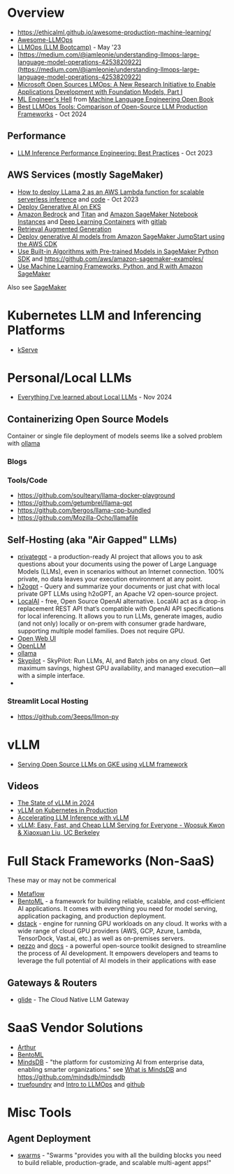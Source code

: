 # Overview
- https://ethicalml.github.io/awesome-production-machine-learning/
- [Awesome-LLMOps](https://github.com/tensorchord/Awesome-LLMOps/)
- [LLMOps (LLM Bootcamp)](https://www.youtube.com/watch?v=Fquj2u7ay40) - May '23
- [https://medium.com/@iamleonie/understanding-llmops-large-language-model-operations-4253820922](https://medium.com/@iamleonie/understanding-llmops-large-language-model-operations-4253820922)
- [Microsoft Open Sources LMOps: A New Research Initiative to Enable Applications Development with Foundation Models, Part I](https://medium.com/towards-artificial-intelligence/microsoft-open-sources-lmops-a-new-research-initiative-to-enable-applications-development-with-d6d7e7ca2059)
- [ML Engineer's Hell](https://github.com/stas00/ml-engineering/blob/master/insights/ai-battlefield.md#ml-engineers-hell) from [Machine Language Engineering Open Book](https://github.com/stas00/ml-engineering/tree/master)
- [Best LLMOps Tools: Comparison of Open-Source LLM Production Frameworks](https://winder.ai/llmops-tools-comparison-open-source-llm-production-frameworks/) - Oct 2024

## Performance
- [LLM Inference Performance Engineering: Best Practices](https://www.databricks.com/blog/llm-inference-performance-engineering-best-practices) - Oct 2023

## AWS Services (mostly SageMaker)
- [How to deploy LLama 2 as an AWS Lambda function for scalable serverless inference](https://aws.plainenglish.io/guide-for-running-llama-2-using-llama-cpp-on-aws-fargate-7086bcd1ed3c) and [code](https://github.com/penkow/llama-lambda) - Oct 2023
- [Deploy Generative AI on EKS](https://aws.amazon.com/blogs/containers/deploy-generative-ai-models-on-amazon-eks/)
- [Amazon Bedrock](https://aws.amazon.com/bedrock/) and [Titan](https://aws.amazon.com/bedrock/titan/) and 
[Amazon SageMaker Notebook Instances](https://docs.aws.amazon.com/sagemaker/latest/dg/nbi.html) and [Deep Learning Containers](https://docs.aws.amazon.com/deep-learning-containers/latest/devguide/what-is-dlc.html) with [gitlab](https://github.com/aws/deep-learning-containers)
- [Retrieval Augmented Generation](https://docs.aws.amazon.com/sagemaker/latest/dg/jumpstart-foundation-models-customize-rag.html) 
- [Deploy generative AI models from Amazon SageMaker JumpStart using the AWS CDK](https://github.com/aws-samples/generative-ai-sagemaker-cdk-demo)
- [Use Built-in Algorithms with Pre-trained Models in SageMaker Python SDK](https://sagemaker.readthedocs.io/en/stable/overview.html#use-sagemaker-jumpstart-algorithms-with-pretrained-models) and https://github.com/aws/amazon-sagemaker-examples/
- [Use Machine Learning Frameworks, Python, and R with Amazon SageMaker](https://docs.aws.amazon.com/sagemaker/latest/dg/frameworks.html) 

Also see [SageMaker](../aws/sagemaker.md)

# Kubernetes LLM and Inferencing Platforms
- [kServe](https://kserve.github.io/website/latest/)


# Personal/Local LLMs
- [Everything I've learned about Local LLMs](https://nullprogram.com/blog/2024/11/10/) - Nov 2024

## Containerizing Open Source Models
Container or single file deployment of models seems like a solved problem with [ollama](https://ollama.com/)

### Blogs

### Tools/Code 
- https://github.com/soulteary/llama-docker-playground
- https://github.com/getumbrel/llama-gpt
- https://github.com/bergos/llama-cpp-bundled
- https://github.com/Mozilla-Ocho/llamafile

## Self-Hosting (aka "Air Gapped" LLMs) 
- [privategpt](https://github.com/zylon-ai/private-gpt) - a production-ready AI project that allows you to ask questions about your documents using the power of Large Language Models (LLMs), even in scenarios without an Internet connection. 100% private, no data leaves your execution environment at any point.
- [h2ogpt](https://github.com/h2oai/h2ogpt) - Query and summarize your documents or just chat with local private GPT LLMs using h2oGPT, an Apache V2 open-source project.
- [LocalAI](https://github.com/mudler/LocalAI) - free, Open Source OpenAI alternative. LocalAI act as a drop-in replacement REST API that’s compatible with OpenAI API specifications for local inferencing. It allows you to run LLMs, generate images, audio (and not only) locally or on-prem with consumer grade hardware, supporting multiple model families. Does not require GPU.
- [Open Web UI](https://github.com/open-webui/open-webui)
- [OpenLLM](https://github.com/bentoml/OpenLLM)
- [ollama](https://github.com/ollama/ollama)
- [Skypilot](https://github.com/skypilot-org/skypilot) - SkyPilot: Run LLMs, AI, and Batch jobs on any cloud. Get maximum savings, highest GPU availability, and managed execution—all with a simple interface.
- 

### Streamlit Local Hosting
- https://github.com/3eeps/llmon-py

# vLLM
- [Serving Open Source LLMs on GKE using vLLM framework](https://medium.com/google-cloud/serving-open-source-llms-on-gke-using-vllm-framework-5e522b3679ee)


## Videos
- [The State of vLLM in 2024](https://www.youtube.com/watch?v=4HPRf9nDZ6Q)
- [vLLM on Kubernetes in Production](https://www.youtube.com/watch?v=t0iJGEG0IXk)
- [Accelerating LLM Inference with vLLM](https://www.youtube.com/watch?v=qBFENFjKE-M)
- [vLLM: Easy, Fast, and Cheap LLM Serving for Everyone - Woosuk Kwon & Xiaoxuan Liu, UC Berkeley](https://www.youtube.com/watch?v=9ih0EmcXRHE)


# Full Stack Frameworks (Non-SaaS)
These may or may not be commerical 
- [Metaflow](https://github.com/Netflix/metaflow) 
- [BentoML](https://github.com/bentoml/BentoML) - a framework for building reliable, scalable, and cost-efficient AI applications. It comes with everything you need for model serving, application packaging, and production deployment.
- [dstack](https://github.com/dstackai/dstack) - engine for running GPU workloads on any cloud. It works with a wide range of cloud GPU providers (AWS, GCP, Azure, Lambda, TensorDock, Vast.ai, etc.) as well as on-premises servers.
- [pezzo](https://github.com/pezzolabs/pezzo) and [docs](https://docs.pezzo.ai/introduction/what-is-pezzo) - a powerful open-source toolkit designed to streamline the process of AI development. It empowers developers and teams to leverage the full potential of AI models in their applications with ease

## Gateways & Routers
 - [glide](https://github.com/EinStack/glide) - The Cloud Native LLM Gateway

# SaaS Vendor Solutions
- [Arthur](https://www.arthur.ai/) 
- [BentoML](https://www.bentoml.com/cloud) 
- [MindsDB](https://mindsdb.com/) - "the platform for customizing AI from enterprise data, enabling smarter organizations." see [What is MindsDB](https://docs.mindsdb.com/what-is-mindsdb) and https://github.com/mindsdb/mindsdb
- [truefoundry](https://www.truefoundry.com/llmops) and [Intro to LLMOps](https://docs.truefoundry.com/docs/introduction-1) and [github](https://github.com/truefoundry)


# Misc Tools

## Agent Deployment
- [swarms](https://github.com/kyegomez/swarms) - "Swarms "provides you with all the building blocks you need to build reliable, production-grade, and scalable multi-agent apps!"
